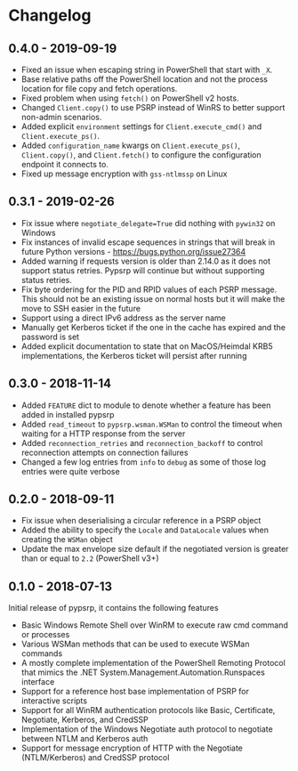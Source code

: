 # Changelog

## 0.4.0 - 2019-09-19

* Fixed an issue when escaping string in PowerShell that start with `_X`.
* Base relative paths off the PowerShell location and not the process location for file copy and fetch operations.
* Fixed problem when using `fetch()` on PowerShell v2 hosts.
* Changed `Client.copy()` to use PSRP instead of WinRS to better support non-admin scenarios.
* Added explicit `environment` settings for `Client.execute_cmd()` and `Client.execute_ps()`.
* Added `configuration_name` kwargs on `Client.execute_ps()`, `Client.copy()`, and `Client.fetch()` to configure the configuration endpoint it connects to.
* Fixed up message encryption with `gss-ntlmssp` on Linux


## 0.3.1 - 2019-02-26

* Fix issue where `negotiate_delegate=True` did nothing with `pywin32` on Windows
* Fix instances of invalid escape sequences in strings that will break in future Python versions - https://bugs.python.org/issue27364
* Added warning if requests version is older than 2.14.0 as it does not support status retries. Pypsrp will continue but without supporting status retries.
* Fix byte ordering for the PID and RPID values of each PSRP message. This should not be an existing issue on normal hosts but it will make the move to SSH easier in the future
* Support using a direct IPv6 address as the server name
* Manually get Kerberos ticket if the one in the cache has expired and the password is set
* Added explicit documentation to state that on MacOS/Heimdal KRB5 implementations, the Kerberos ticket will persist after running


## 0.3.0 - 2018-11-14

* Added `FEATURE` dict to module to denote whether a feature has been added in installed pypsrp
* Added `read_timeout` to `pypsrp.wsman.WSMan` to control the timeout when waiting for a HTTP response from the server
* Added `reconnection_retries` and `reconnection_backoff` to control reconnection attempts on connection failures
* Changed a few log entries from `info` to `debug` as some of those log entries were quite verbose


## 0.2.0 - 2018-09-11

* Fix issue when deserialising a circular reference in a PSRP object
* Added the ability to specify the `Locale` and `DataLocale` values when creating the `WSMan` object
* Update the max envelope size default if the negotiated version is greater than or equal to `2.2` (PowerShell v3+)


## 0.1.0 - 2018-07-13

Initial release of pypsrp, it contains the following features

* Basic Windows Remote Shell over WinRM to execute raw cmd command or processes
* Various WSMan methods that can be used to execute WSMan commands
* A mostly complete implementation of the PowerShell Remoting Protocol that mimics the .NET System.Management.Automation.Runspaces interface
* Support for a reference host base implementation of PSRP for interactive scripts
* Support for all WinRM authentication protocols like Basic, Certificate, Negotiate, Kerberos, and CredSSP
* Implementation of the Windows Negotiate auth protocol to negotiate between NTLM and Kerberos auth
* Support for message encryption of HTTP with the Negotiate (NTLM/Kerberos) and CredSSP protocol
